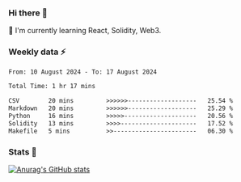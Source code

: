 ### Hi there 👋
🌱 I'm currently learning React, Solidity, Web3.

<!--
**cyf-maple/cyf-maple** is a ✨ _special_ ✨ repository because its `README.md` (this file) appears on your GitHub profile.

Here are some ideas to get you started:

- 🔭 I’m currently working on ...
- 🌱 I’m currently learning ...
- 👯 I’m looking to collaborate on ...
- 🤔 I’m looking for help with ...
- 💬 Ask me about ...
- 📫 How to reach me: ...
- 😄 Pronouns: ...
- ⚡ Fun fact: ...
-->

### Weekly data ⚡
<!--START_SECTION:waka-->

```txt
From: 10 August 2024 - To: 17 August 2024

Total Time: 1 hr 17 mins

CSV        20 mins         >>>>>>-------------------   25.54 %
Markdown   20 mins         >>>>>>-------------------   25.29 %
Python     16 mins         >>>>>--------------------   20.56 %
Solidity   13 mins         >>>>---------------------   17.52 %
Makefile   5 mins          >>-----------------------   06.30 %
```

<!--END_SECTION:waka-->


### Stats 💬
[![Anurag's GitHub stats](https://github-readme-stats.vercel.app/api?username=cyf-maple)](https://github.com/anuraghazra/github-readme-stats)
